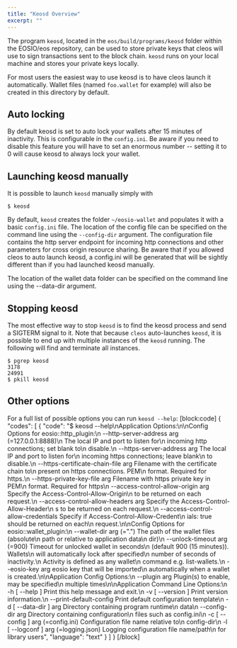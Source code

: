 ```yaml
---
title: "Keosd Overview"
excerpt: ""
---
```

The program `keosd`, located in the `eos/build/programs/keosd` folder within the EOSIO/eos repository, can be used to store private keys that cleos will use to sign transactions sent to the block chain. `keosd` runs on your local machine and stores your private keys locally.

For most users the easiest way to use keosd is to have cleos launch it automatically. Wallet files (named `foo.wallet` for example) will also be created in this directory by default.

## Auto locking

By default keosd is set to auto lock your wallets after 15 minutes of inactivity. This is configurable in the `config.ini`. Be aware if you need to disable this feature you will have to set an enormous number -- setting it to 0 will cause keosd to always lock your wallet.

## Launching keosd manually

It is possible to launch `keosd` manually simply with

```
$ keosd 
```

By default, `keosd` creates the folder `~/eosio-wallet` and populates it with a basic `config.ini` file.  The location of the config file can be specified on the command line using the `--config-dir` argument.  The configuration file contains the http server endpoint for incoming http connections and other parameters for cross origin resource sharing. Be aware that if you allowed cleos to auto launch keosd, a config.ini will be generated that will be sightly different than if you had launched keosd manually.

The location of the wallet data folder can be specified on the command line using the --data-dir argument.

## Stopping keosd

The most effective way to stop `keosd` is to find the keosd process and send a SIGTERM signal to it.  Note that because `cleos` auto-launches `keosd`, it is possible to end up with multiple instances of the `keosd` running.  The following will find and terminate all instances.
```
$ pgrep keosd
3178
24991
$ pkill keosd
```

## Other options

For a full list of possible options you can run `keosd --help`:
[block:code]
{
  "codes": [
    {
      "code": "$ keosd --help\nApplication Options:\n\nConfig Options for eosio::http_plugin:\n  --http-server-address arg (=127.0.0.1:8888)\n                                        The local IP and port to listen for\n                                        incoming http connections; set blank to\n                                        disable.\n  --https-server-address arg            The local IP and port to listen for\n                                        incoming https connections; leave blank\n                                        to disable.\n  --https-certificate-chain-file arg    Filename with the certificate chain to\n                                        present on https connections. PEM\n                                        format. Required for https.\n  --https-private-key-file arg          Filename with https private key in PEM\n                                        format. Required for https\n  --access-control-allow-origin arg     Specify the Access-Control-Allow-Origin\n                                        to be returned on each request.\n  --access-control-allow-headers arg    Specify the Access-Control-Allow-Header\n                                        s to be returned on each request.\n  --access-control-allow-credentials    Specify if Access-Control-Allow-Credent\n                                        ials: true should be returned on each\n                                        request.\n\nConfig Options for eosio::wallet_plugin:\n  --wallet-dir arg (=\".\")               The path of the wallet files (absolute\n                                        path or relative to application data\n                                        dir)\n  --unlock-timeout arg (=900)           Timeout for unlocked wallet in seconds\n                                        (default 900 (15 minutes)). Wallets\n                                        will automatically lock after specified\n                                        number of seconds of inactivity.\n                                        Activity is defined as any wallet\n                                        command e.g. list-wallets.\n  --eosio-key arg                       eosio key that will be imported\n                                        automatically when a wallet is created.\n\nApplication Config Options:\n  --plugin arg                          Plugin(s) to enable, may be specified\n                                        multiple times\n\nApplication Command Line Options:\n  -h [ --help ]                         Print this help message and exit.\n  -v [ --version ]                      Print version information.\n  --print-default-config                Print default configuration template\n  -d [ --data-dir ] arg                 Directory containing program runtime\n                                        data\n  --config-dir arg                      Directory containing configuration\n                                        files such as config.ini\n  -c [ --config ] arg (=config.ini)     Configuration file name relative to\n                                        config-dir\n  -l [ --logconf ] arg (=logging.json)  Logging configuration file name/path\n                                        for library users",
      "language": "text"
    }
  ]
}
[/block]